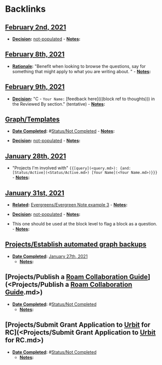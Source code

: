 
# Backlinks
## [February 2nd, 2021](<February 2nd, 2021.md>)
- **[Decision](<Decision.md>):** [not-populated](<not-populated.md>)
            - **[Notes](<Notes.md>):**

## [February 8th, 2021](<February 8th, 2021.md>)
- **[Rationale](<Rationale.md>):** "Benefit when looking to browse the questions, say for something that might apply to what you are writing about. "
                    - **[Notes](<Notes.md>):**

## [February 9th, 2021](<February 9th, 2021.md>)
- **[Decision](<Decision.md>):** "C - `Your Name:` [feedback here](((block ref to thoughts))) in the Reviewed By section." (tentative)
                            - **[Notes](<Notes.md>):**

## [Graph/Templates](<Graph/Templates.md>)
- **[Date Completed](<Date Completed.md>):** #[Status/Not Completed](<Status/Not Completed.md>)
                - **[Notes](<Notes.md>):**

- **[Decision](<Decision.md>):** [not-populated](<not-populated.md>)
                - **[Notes](<Notes.md>):**

## [January 28th, 2021](<January 28th, 2021.md>)
- "Projects I'm involved with" `{{[query](<query.md>): {and: [Status/Active](<Status/Active.md>) [Your Name](<Your Name.md>)}}}`
                - **[Notes](<Notes.md>):**

## [January 31st, 2021](<January 31st, 2021.md>)
- **[Related](<Related.md>):** [Evergreens/Evergreen Note example 3](<Evergreens/Evergreen Note example 3.md>)
            - **[Notes](<Notes.md>):**

- **[Decision](<Decision.md>):** [not-populated](<not-populated.md>)
            - **[Notes](<Notes.md>):**

- This one should be used at the block level to flag a block as a question. 
            - **[Notes](<Notes.md>):**

## [Projects/Establish automated graph backups](<Projects/Establish automated graph backups.md>)
- **[Date Completed](<Date Completed.md>):** [January 27th, 2021](<January 27th, 2021.md>)
    - **[Notes](<Notes.md>):**

## [Projects/Publish a [Roam Collaboration Guide](<Roam Collaboration Guide.md>)](<Projects/Publish a [Roam Collaboration Guide](<Roam Collaboration Guide.md>).md>)
- **[Date Completed](<Date Completed.md>):** #[Status/Not Completed](<Status/Not Completed.md>)
    - **[Notes](<Notes.md>):**

## [Projects/Submit Grant Application to [Urbit](<Urbit.md>) for RC](<Projects/Submit Grant Application to [Urbit](<Urbit.md>) for RC.md>)
- **[Date Completed](<Date Completed.md>):** #[Status/Not Completed](<Status/Not Completed.md>)
    - **[Notes](<Notes.md>):**

